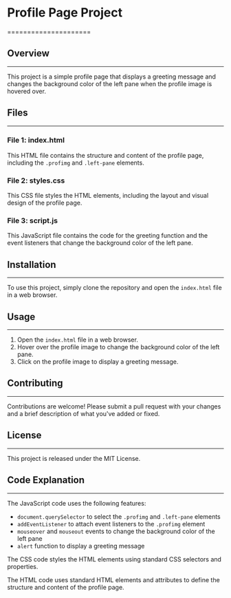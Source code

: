 # Profile Page Project
=====================

## Overview
------------

This project is a simple profile page that displays a greeting message and changes the background color of the left pane when the profile image is hovered over.

## Files
------

### File 1: index.html
This HTML file contains the structure and content of the profile page, including the `.profimg` and `.left-pane` elements.

### File 2: styles.css
This CSS file styles the HTML elements, including the layout and visual design of the profile page.

### File 3: script.js
This JavaScript file contains the code for the greeting function and the event listeners that change the background color of the left pane.

## Installation
------------

To use this project, simply clone the repository and open the `index.html` file in a web browser.

## Usage
-----

1. Open the `index.html` file in a web browser.
2. Hover over the profile image to change the background color of the left pane.
3. Click on the profile image to display a greeting message.

## Contributing
------------

Contributions are welcome! Please submit a pull request with your changes and a brief description of what you've added or fixed.

## License
-------

This project is released under the MIT License.

## Code Explanation
-----------------

The JavaScript code uses the following features:

* `document.querySelector` to select the `.profimg` and `.left-pane` elements
* `addEventListener` to attach event listeners to the `.profimg` element
* `mouseover` and `mouseout` events to change the background color of the left pane
* `alert` function to display a greeting message

The CSS code styles the HTML elements using standard CSS selectors and properties.

The HTML code uses standard HTML elements and attributes to define the structure and content of the profile page.
